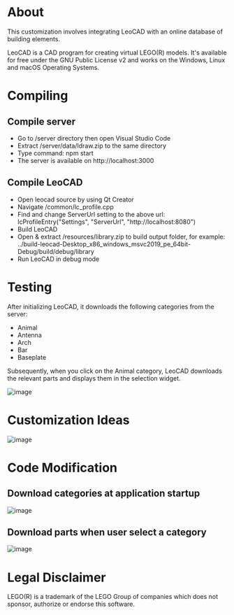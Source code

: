 # About

This customization involves integrating LeoCAD with an online database of building elements.

LeoCAD is a CAD program for creating virtual LEGO(R) models. It's available
for free under the GNU Public License v2 and works on the Windows, Linux
and macOS Operating Systems.

# Compiling

## Compile server
* Go to /server directory then open Visual Studio Code
* Extract /server/data/ldraw.zip to the same directory
* Type command: npm start
* The server is available on http://localhost:3000

## Compile LeoCAD
* Open leocad source by using Qt Creator
* Navigate /common/lc_profile.cpp
* Find and change ServerUrl setting to the above url: lcProfileEntry("Settings", "ServerUrl", "http://localhost:8080")
* Build LeoCAD
* Open & extract /resources/library.zip to build output folder, for example: ../build-leocad-Desktop_x86_windows_msvc2019_pe_64bit-Debug/build/debug/library
* Run LeoCAD in debug mode

# Testing

After initializing LeoCAD, it downloads the following categories from the server:
- Animal
- Antenna
- Arch
- Bar
- Baseplate

Subsequently, when you click on the Animal category, LeoCAD downloads the relevant parts and displays them in the selection widget.

![image](https://github.com/transonha/leocad/assets/81273348/553e030b-6b80-44df-8a10-727592beacd4)

# Customization Ideas
![image](https://github.com/transonha/leocad/assets/81273348/d34feaf0-6b59-4adb-9a27-076e61ec1a29)

# Code Modification
## Download categories at application startup
![image](https://github.com/transonha/leocad/assets/81273348/c1acce43-9a64-4941-bc3c-b31c819be666)

## Download parts when user select a category
![image](https://github.com/transonha/leocad/assets/81273348/b0e39a15-6820-499e-b8aa-a1203a3d4703)

# Legal Disclaimer

LEGO(R) is a trademark of the LEGO Group of companies which does not sponsor,
authorize or endorse this software.
